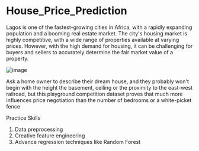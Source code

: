 # House_Price_Prediction
Lagos is one of the fastest-growing cities in Africa, with a rapidly expanding population and a booming real estate market. The city's housing market is highly competitive, with a wide range of properties available at varying prices. However, with the high demand for housing, it can be challenging for buyers and sellers to accurately determine the fair market value of a property.

![image](https://static.vecteezy.com/system/resources/previews/002/157/749/original/set-of-cute-cartoon-houses-illustration-little-house-colourful-house-flat-houses-illustration-vector.jpg)

Ask a home owner to describe their dream house, and they probably won't begin with the height the basement, ceiling or the proximity to the east-west railroad, but this playground competition dataset proves that much more influences price negotiation than the number of bedrooms or a white-picket fence

Practice Skills
1.	Data preprocessing
2.	Creative feature engineering
3.	Advance regression techniques like Random Forest 
